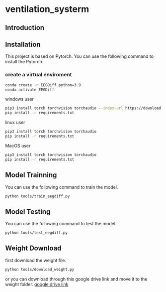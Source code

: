 # ventilation_systerm

## Introduction

## Installation
This project is based on Pytorch.
You can use the following command to install the Pytorch.

### create a virtual enviroment
```bash
conda create -n EEGDiff python=3.9
conda activate EEGDiff
```

windows user
```bash
pip3 install torch torchvision torchaudio --index-url https://download.pytorch.org/whl/cu117
pip install -r requirements.txt
```

linux user
```bash
pip3 install torch torchvision torchaudio
pip install -r requirements.txt
```

MacOS user
```bash
pip3 install torch torchvision torchaudio
pip install -r requirements.txt
```

## Model Trainning
You can use the following command to train the model.
```bash
python tools/train_eegdiff.py
```

## Model Testing
You can use the following command to test the model.
```bash
python tools/test_eegdiff.py
```


## Weight Download
first download the weight file.
```bash
python tools/download_weight.py
```
or you can download through this google drive link and move it to the weight folder.
[google drive link](https://drive.google.com/file/d/1eW55eq7pHaBEba99B7svK_tAL9yRy36q/view?usp=sharing)
